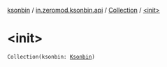 [ksonbin](../../index.md) / [in.zeromod.ksonbin.api](../index.md) / [Collection](index.md) / [&lt;init&gt;](./-init-.md)

# &lt;init&gt;

`Collection(ksonbin: `[`Ksonbin`](../../in.zeromod.ksonbin/-ksonbin/index.md)`)`